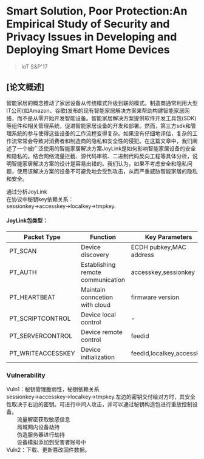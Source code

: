 # Smart Solution, Poor Protection:An Empirical Study of Security and Privacy Issues in Developing and Deploying Smart Home Devices
>IoT S&P'17
## [论文概述]
智能家居的概念推动了家居设备从传统模式升级到联网模式。制造商通常利用大型IT公司(如Amazon、谷歌)发布的现有智能家居解决方案来帮助构建智能家居网络，而不是从零开始开发智能设备。智能家居解决方案提供软件开发工具包(SDK)等组件和相关管理系统，促进智能家居设备的开发和部署。然而，第三方sdk和管理系统的参与使得这些设备的工作流程变得复杂。如果没有仔细地评估，复杂的工作流常常会导致对消费者和制造商的隐私和安全性的侵犯。在这篇文章中，我们阐述了一个被广泛使用的智能家居解决方案JoyLink是如何影响智能家居设备的安全和隐私的。结合网络流量拦截、源代码审核、二进制代码反向工程等具体分析，说明智能家居解决方案的设计是容易出错的。我们认为，如果不考虑安全和隐私问题，使用该解决方案的设备不可避免地会受到攻击，从而严重威胁智能家居的隐私和安全。

通过分析JoyLink    
在协议中秘钥key依赖关系：   
sessionkey→accesskey→localkey→tmpkey.  
#### JoyLink包类型：
|Packet Type|Function|Key Parameters|
|------|-------|------|
|PT_SCAN|Device discovery|ECDH pubkey,MAC address|   
|PT_AUTH|Establishing remote communication|accesskey,sessionkey|   
|PT_HEARTBEAT|Maintain conncetion with cloud|firmware version|
|PT_SCRIPTCONTROL|Device local control|-|
|PT_SERVERCONTROL|Device remote control|feedid|   
|PT_WRITEACCESSKEY|Device initialization|feedid,localkey,accesskey|
### Vulnerability
Vuln1：秘钥管理脆弱性，秘钥依赖关系sessionkey→accesskey→localkey→tmpkey.左边的密钥交付给对方时，其安全性取决于右边的密钥。可进行中间人攻击，并可以通过秘钥构造包进行重放控制设备。   
&emsp;&emsp;流量解密获取敏感信息   
&emsp;&emsp;局域网内设备劫持   
&emsp;&emsp;伪造服务器进行劫持   
&emsp;&emsp;设备模拟添加到受害者账号中    
Vuln2：下载、更新篡改固件数据。  
